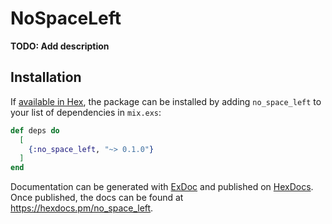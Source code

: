 # NoSpaceLeft

**TODO: Add description**

## Installation

If [available in Hex](https://hex.pm/docs/publish), the package can be installed
by adding `no_space_left` to your list of dependencies in `mix.exs`:

```elixir
def deps do
  [
    {:no_space_left, "~> 0.1.0"}
  ]
end
```

Documentation can be generated with [ExDoc](https://github.com/elixir-lang/ex_doc)
and published on [HexDocs](https://hexdocs.pm). Once published, the docs can
be found at <https://hexdocs.pm/no_space_left>.

